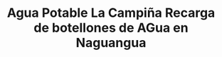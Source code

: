 ---
title: "Agua Potable La Campiña Recarga de botellones de AGua en Naguangua"
url: /naguanagua/agua-potable-la-campina-recarga-de-botellones-de-agua-en-naguangua/
shop: comodidad
---